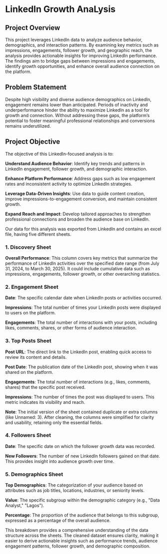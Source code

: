 # LinkedIn Growth AnaLysis


## Project Overview
This project leverages LinkedIn data to analyze audience behavior, demographics, and interaction patterns. By examining key metrics such as impressions, engagements, follower growth, and geographic reach, the analysis provides actionable insights for improving LinkedIn performance. The findings aim to bridge gaps between impressions and engagements, identify growth opportunities, and enhance overall audience connection on the platform.


## Problem Statement
Despite high visibility and diverse audience demographics on LinkedIn, engagement remains lower than anticipated. Periods of inactivity and underperformance hinder the ability to maximize LinkedIn as a tool for growth and connection. Without addressing these gaps, the platform’s potential to foster meaningful professional relationships and conversions remains underutilized.


## Project Objective
The objective of this LinkedIn-focused analysis is to:

**Understand Audience Behavior**: Identify key trends and patterns in LinkedIn engagement, follower growth, and demographic interaction.

**Enhance Platform Performance**: Address gaps such as low engagement rates and inconsistent activity to optimize LinkedIn strategies.

**Leverage Data-Driven Insights**: Use data to guide content creation, improve impressions-to-engagement conversion, and maintain consistent growth.

**Expand Reach and Impact**: Develop tailored approaches to strengthen professional connections and broaden the audience base on LinkedIn.


Our data for this analysis was exported from LinkedIn and contains an excel file, having five different sheets.


### 1. Discovery Sheet
**Overall Performance**:
This column covers key metrics that summarize the performance of LinkedIn activities over the specified date range (from July 31, 2024, to March 30, 2025). It could include cumulative data such as impressions, engagements, follower growth, or other overarching statistics.


### 2. Engagement Sheet
**Date**:
The specific calendar date when LinkedIn posts or activities occurred.


**Impressions**:
The total number of times your LinkedIn posts were displayed to users on the platform.

**Engagements**:
The total number of interactions with your posts, including likes, comments, shares, or other forms of audience interaction.


### 3. Top Posts Sheet
**Post URL**:
The direct link to the LinkedIn post, enabling quick access to review its content and details.


**Post Date**:
The publication date of the LinkedIn post, showing when it was shared on the platform.


**Engagements**:
The total number of interactions (e.g., likes, comments, shares) that the specific post received.


**Impressions**:
The number of times the post was displayed to users. This metric indicates its visibility and reach.


**Note**: The initial version of the sheet contained duplicate or extra columns (like Unnamed: 3). After cleaning, the columns were simplified for clarity and usability, retaining only the essential fields.


### 4. Followers Sheet
**Date**:
The specific date on which the follower growth data was recorded.


**New Followers**:
The number of new LinkedIn followers gained on that date. This provides insight into audience growth over time.


### 5. Demographics Sheet
**Top Demographics**:
The categorization of your audience based on attributes such as job titles, locations, industries, or seniority levels.


**Value**:
The specific subgroup within the demographic category (e.g., "Data Analyst," "Lagos").


**Percentage**:
The proportion of the audience that belongs to this subgroup, expressed as a percentage of the overall audience.


This breakdown provides a comprehensive understanding of the data structure across the sheets. The cleaned dataset ensures clarity, making it easier to derive actionable insights such as performance trends, audience engagement patterns, follower growth, and demographic composition.
